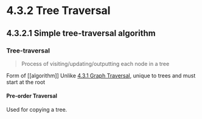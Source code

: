 # 4.3.2 Tree Traversal


## 4.3.2.1 Simple tree-traversal algorithm

### Tree-traversal

> Process of visiting/updating/outputting each node in a tree

Form of [[algorithm]]
Unlike [4.3.1 Graph Traversal](4.3.1%20Graph%20Traversal.md), unique to trees and must start at the root

#### Pre-order Traversal
Used for copying a tree.